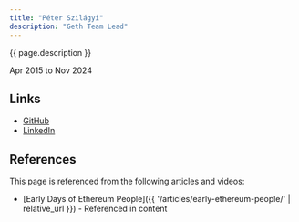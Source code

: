 ```yaml
---
title: "Péter Szilágyi"
description: "Geth Team Lead"
---
```


{{ page.description }}

Apr 2015 to Nov 2024

## Links
- [GitHub](https://github.com/karalabe)
- [LinkedIn](https://www.linkedin.com/in/karalabe/)

## References

This page is referenced from the following articles and videos:

- [Early Days of Ethereum People]({{ '/articles/early-ethereum-people/' | relative_url }}) - Referenced in content
